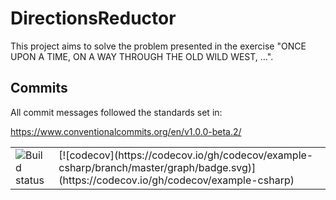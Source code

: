 # DirectionsReductor

<table border="0">
  <tr>
    <td><img src="https://ci.appveyor.com/api/projects/status/github/OnofreJ/directionsreductor?svg=true" alt="Build status"></td>
    <td>[![codecov](https://codecov.io/gh/codecov/example-csharp/branch/master/graph/badge.svg)](https://codecov.io/gh/codecov/example-csharp)</td>
  </tr>


This project aims to solve the problem presented in the exercise "ONCE UPON A TIME, ON A WAY THROUGH THE OLD WILD WEST, …".

## Commits
All commit messages followed the standards set in:

https://www.conventionalcommits.org/en/v1.0.0-beta.2/



